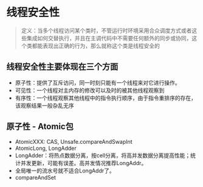 # 线程安全性

> 定义：当多个线程访问某个类时，不管运行时环境采用合众调度方式或者这些集成如何交替执行，并且在主调代码中不需要任何额外的同步或协同，这个类都能表现出正确的行为，那么就称这个类是线程安全的

## 线程安全性主要体现在三个方面

- 原子性：提供了互斥访问，同一时刻只能有一个线程来对它进行操作。
- 可见性：一个线程对主内存的修改可以及时的被其他线程观察到
- 有序性：一个线程观察其他线程中的指令执行顺序，由于指令重排序的存在，该观察结果一般杂乱无序

## 原子性 - Atomic包

- AtomicXXX: CAS, Unsafe.compareAndSwapInt
- AtomicLong, LongAdder
- LongAdder：将热点数据分离，按cell分离，将高并发数据分离提高性能；统计并发更新，可能有误差。高并发情况推荐LongAddr。
- 全局唯一的流水号就不适合LongAddr了。
- compareAndSet